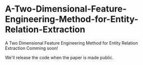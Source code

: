 # A-Two-Dimensional-Feature-Engineering-Method-for-Entity-Relation-Extraction

A Two Dimensional Feature Engineering Method for Entity Relation Extraction
Comming soon!

We'll release the code when the paper is made public.
